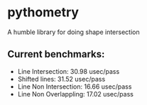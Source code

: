 # pythometry
A humble library for doing shape intersection

## Current benchmarks:
- Line Intersection: 30.98 usec/pass
- Shifted lines: 31.52 usec/pass
- Line Non Intersection: 16.66 usec/pass
- Line Non Overlappling: 17.02 usec/pass